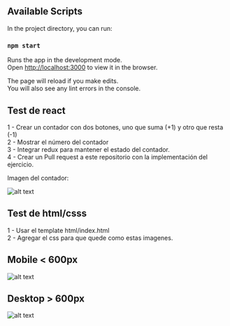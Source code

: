 ## Available Scripts

In the project directory, you can run:

### `npm start`

Runs the app in the development mode.<br>
Open [http://localhost:3000](http://localhost:3000) to view it in the browser.

The page will reload if you make edits.<br>
You will also see any lint errors in the console.

## Test de react

1 - Crear un contador con dos botones, uno que suma (+1) y otro que resta (-1)<br>
2 - Mostrar el número del contador<br>
3 - Integrar redux para mantener el estado del contador.<br>
4 - Crear un Pull request a este repositorio con la implementación del ejercicio.<br>

Imagen del contador:

![alt text](https://dzwonsemrish7.cloudfront.net/items/1M0I2J1V0t3i1Q1m360d/Screen%20Shot%202018-07-26%20at%2002.29.26.png)

## Test de html/csss
1 - Usar el template html/index.html<br>
2 - Agregar el css para que quede como estas imagenes.<br>

## Mobile < 600px
![alt text](https://dzwonsemrish7.cloudfront.net/items/3m34141R2v1W0v0L2j0c/test-layout-mobile.png?v=c2b9a871)
<br>

## Desktop > 600px
![alt text](https://dzwonsemrish7.cloudfront.net/items/3X2F3F2R122u402h211u/test-layout-min-600px.png?v=db1be928)

